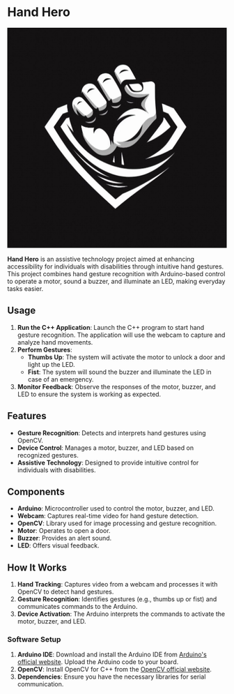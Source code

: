 # Hand Hero

![Hand Hero Logo](https://github.com/rubenreh/Hand-Hero/blob/main/HandHeroLogo.png?raw=true)

**Hand Hero** is an assistive technology project aimed at enhancing accessibility for individuals with disabilities through intuitive hand gestures. This project combines hand gesture recognition with Arduino-based control to operate a motor, sound a buzzer, and illuminate an LED, making everyday tasks easier.

## Usage

1. **Run the C++ Application**: Launch the C++ program to start hand gesture recognition. The application will use the webcam to capture and analyze hand movements.
2. **Perform Gestures**:
   - **Thumbs Up**: The system will activate the motor to unlock a door and light up the LED.
   - **Fist**: The system will sound the buzzer and illuminate the LED in case of an emergency.
3. **Monitor Feedback**: Observe the responses of the motor, buzzer, and LED to ensure the system is working as expected.

## Features

- **Gesture Recognition**: Detects and interprets hand gestures using OpenCV.
- **Device Control**: Manages a motor, buzzer, and LED based on recognized gestures.
- **Assistive Technology**: Designed to provide intuitive control for individuals with disabilities.

## Components

- **Arduino**: Microcontroller used to control the motor, buzzer, and LED.
- **Webcam**: Captures real-time video for hand gesture detection.
- **OpenCV**: Library used for image processing and gesture recognition.
- **Motor**: Operates to open a door.
- **Buzzer**: Provides an alert sound.
- **LED**: Offers visual feedback.

## How It Works

1. **Hand Tracking**: Captures video from a webcam and processes it with OpenCV to detect hand gestures.
2. **Gesture Recognition**: Identifies gestures (e.g., thumbs up or fist) and communicates commands to the Arduino.
3. **Device Activation**: The Arduino interprets the commands to activate the motor, buzzer, and LED.

### Software Setup

1. **Arduino IDE**: Download and install the Arduino IDE from [Arduino's official website](https://www.arduino.cc/en/software). Upload the Arduino code to your board.
2. **OpenCV**: Install OpenCV for C++ from the [OpenCV official website](https://opencv.org/releases/).
3. **Dependencies**: Ensure you have the necessary libraries for serial communication.
